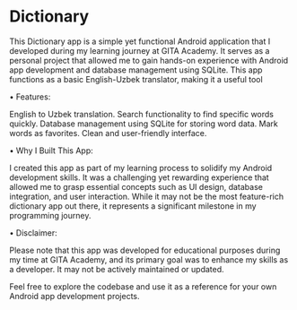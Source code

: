 # Dictionary
This Dictionary app is a simple yet functional Android application that I developed during my learning journey at GITA Academy. It serves as a personal project that allowed me to gain hands-on experience with Android app development and database management using SQLite. This app functions as a basic English-Uzbek translator, making it a useful tool

• Features:

English to Uzbek translation.
Search functionality to find specific words quickly.
Database management using SQLite for storing word data.
Mark words as favorites.
Clean and user-friendly interface.

• Why I Built This App:

I created this app as part of my learning process to solidify my Android development skills. It was a challenging yet rewarding experience that allowed me to grasp essential concepts such as UI design, database integration, and user interaction. While it may not be the most feature-rich dictionary app out there, it represents a significant milestone in my programming journey.

• Disclaimer:

Please note that this app was developed for educational purposes during my time at GITA Academy, and its primary goal was to enhance my skills as a developer. It may not be actively maintained or updated.

Feel free to explore the codebase and use it as a reference for your own Android app development projects.
